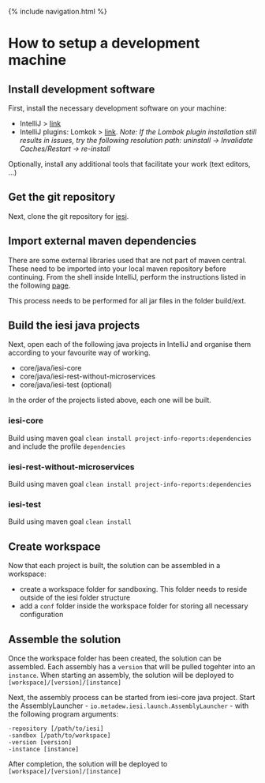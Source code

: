 {% include navigation.html %}

# How to setup a development machine

## Install development software

First, install the necessary development software on your machine:
* IntelliJ > [link](https://www.jetbrains.com/idea)
* IntelliJ plugins: Lomkok > [link](https://plugins.jetbrains.com/plugin/6317-lombok). *Note: If the Lombok plugin installation still results in issues, try the following resolution path: uninstall -> Invalidate Caches/Restart -> re-install*

Optionally, install any additional tools that facilitate your work (text editors, ...)

## Get the git repository

Next, clone the git repository for [iesi](https://github.com/metadew/iesi).

## Import external maven dependencies

There are some external libraries used that are not part of maven central. These need to be imported into your local maven repository before continuing. From the shell inside IntelliJ, perform the instructions listed in the following [page](http://maven.apache.org/guides/mini/guide-3rd-party-jars-local.html).

This process needs to be performed for all jar files in the folder build/ext.

## Build the iesi java projects

Next, open each of the following java projects in IntelliJ and organise them according to your favourite way of working.
* core/java/iesi-core
* core/java/iesi-rest-without-microservices
* core/java/iesi-test (optional)

In the order of the projects listed above, each one will be built.

### iesi-core

Build using maven goal `clean install project-info-reports:dependencies` and include the profile `dependencies`

### iesi-rest-without-microservices

Build using maven goal `clean install project-info-reports:dependencies`

### iesi-test

Build using maven goal `clean install`

## Create workspace

Now that each project is built, the solution can be assembled in a workspace:
* create a workspace folder for sandboxing. This folder needs to reside outside of the iesi folder structure
* add a `conf` folder inside the workspace folder for storing all necessary configuration

## Assemble the solution

Once the workspace folder has been created, the solution can be assembled. Each assembly has a `version` that will be pulled togehter into an `instance`. When starting an assembly, the solution will be deployed to `[workspace]/[version]/[instance]`

Next, the assembly process can be started from iesi-core java project. Start the AssemblyLauncher - `io.metadew.iesi.launch.AssemblyLauncher` - with the following program arguments:
```
-repository [/path/to/iesi]
-sandbox [/path/to/workspace]
-version [version]
-instance [instance]
```

After completion, the solution will be deployed to `[workspace]/[version]/[instance]`
